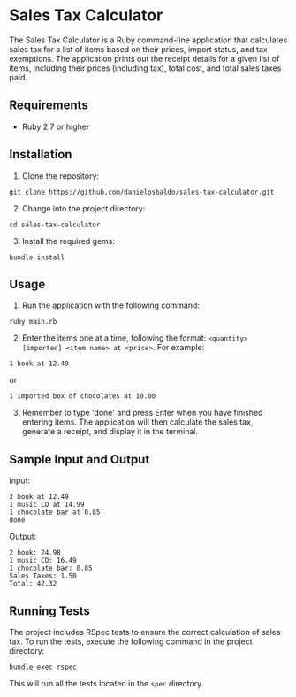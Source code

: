 # Sales Tax Calculator

The Sales Tax Calculator is a Ruby command-line application that calculates sales tax for a list of items based on their prices, import status, and tax exemptions. The application prints out the receipt details for a given list of items, including their prices (including tax), total cost, and total sales taxes paid.

## Requirements

- Ruby 2.7 or higher

## Installation

1. Clone the repository:

```
git clone https://github.com/danielosbaldo/sales-tax-calculator.git
```


2. Change into the project directory:
```
cd sales-tax-calculator
```

3. Install the required gems:
```
bundle install
```
## Usage

1. Run the application with the following command:
```
ruby main.rb
```

2. Enter the items one at a time, following the format: `<quantity> [imported] <item name> at <price>`. For example:
```
1 book at 12.49
```
or
```
1 imported box of chocolates at 10.00
```
3. Remember to type 'done' and press Enter when you have finished entering items. The application will then calculate the sales tax, generate a receipt, and display it in the terminal.

## Sample Input and Output

Input:
```
2 book at 12.49
1 music CD at 14.99
1 chocolate bar at 0.85
done
```

Output:
```
2 book: 24.98
1 music CD: 16.49
1 chocolate bar: 0.85
Sales Taxes: 1.50
Total: 42.32
```

## Running Tests

The project includes RSpec tests to ensure the correct calculation of sales tax. To run the tests, execute the following command in the project directory:
```
bundle exec rspec
```

This will run all the tests located in the `spec` directory.
